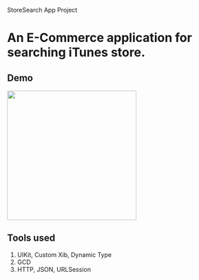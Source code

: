 StoreSearch App Project

# An E-Commerce application for searching iTunes store.

## Demo

<div align="left">
    <img src="./readme_img/ss_demo.gif" style="width: 300px"/>   
</div>

## Tools used

 1. UIKit, Custom Xib, Dynamic Type
 2. GCD
 3. HTTP, JSON, URLSession
